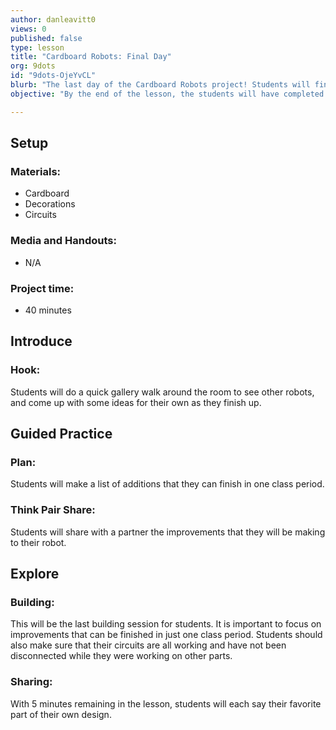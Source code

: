 ```yaml
---
author: danleavitt0
views: 0
published: false
type: lesson
title: "Cardboard Robots: Final Day"
org: 9dots
id: "9dots-OjeYvCL"
blurb: "The last day of the Cardboard Robots project! Students will finish up anything they are working on and show their creation to the group."
objective: "By the end of the lesson, the students will have completed a cardboard robot with fixed parts, moveable parts, and at least one circuit."

---
```


## Setup

### Materials:

- Cardboard
- Decorations
- Circuits

### Media and Handouts:

- N/A

### Project time:

- 40 minutes

## Introduce

### Hook:
Students will do a quick gallery walk around the room to see other robots, and come up with some ideas for their own as they finish up.

## Guided Practice

### Plan:
Students will make a list of additions that they can finish in one class period. 

### Think Pair Share:
Students will share with a partner the improvements that they will be making to their robot.

## Explore

### Building:
This will be the last building session for students. It is important to focus on improvements that can be finished in just one class period. Students should also make sure that their circuits are all working and have not been disconnected while they were working on other parts.

### Sharing:
With 5 minutes remaining in the lesson, students will each say their favorite part of their own design.

